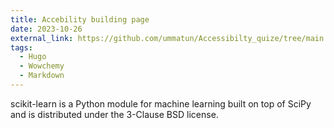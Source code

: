 ```yaml
---
title: Accebility building page
date: 2023-10-26
external_link: https://github.com/ummatun/Accessibilty_quize/tree/main
tags:
  - Hugo
  - Wowchemy
  - Markdown
---
```


scikit-learn is a Python module for machine learning built on top of SciPy and is distributed under the 3-Clause BSD license.

<!--more-->
